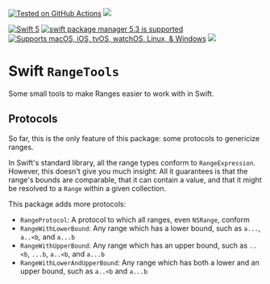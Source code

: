 [![Tested on GitHub Actions](https://github.com/RougeWare/Swift-Range-Tools/actions/workflows/swift.yml/badge.svg)](https://github.com/RougeWare/Swift-Range-Tools/actions/workflows/swift.yml) [![](https://www.codefactor.io/repository/github/rougeware/swift-range-tools/badge)](https://www.codefactor.io/repository/github/rougeware/swift-range-tools)

[![Swift 5](https://img.shields.io/badge/swift-5-brightgreen.svg?logo=swift&logoColor=white)](https://swift.org) [![swift package manager 5.3 is supported](https://img.shields.io/badge/swift%20package%20manager-5.3-brightgreen.svg)](https://swift.org/package-manager) [![Supports macOS, iOS, tvOS, watchOS, Linux, & Windows](https://img.shields.io/badge/macOS%20%7C%20iOS%20%7C%20tvOS%20%7C%20watchOS%20%7C%20Linux%20%7C%20Windows-grey.svg)](./Package.swift) 
[![](https://img.shields.io/github/release-date/rougeware/swift-range-tools?label=latest%20release)](https://github.com/RougeWare/Swift-range-tools/releases/latest)


# Swift `RangeTools` #

Some small tools to make Ranges easier to work with in Swift.



## Protocols ##

So far, this is the only feature of this package: some protocols to genericize ranges.

In Swift's standard library, all the range types conform to `RangeExpression`. However, this doesn't give you much insight: All it guarantees is that the range's bounds are comparable, that it can contain a value, and that it might be resolved to a `Range` within a given collection.

This package adds more protocols:

- `RangeProtocol`: A protocol to which all ranges, even `NSRange`, conform
- `RangeWithLowerBound`: Any range which has a lower bound, such as `a...`, `a..<b`, and `a...b`
- `RangeWithUpperBound`: Any range which has an upper bound, such as `..<b`, `...b`, `a..<b`, and `a...b`
- `RangeWithLowerAndUpperBound`: Any range which has both a lower and an upper bound, such as `a..<b` and `a...b`
